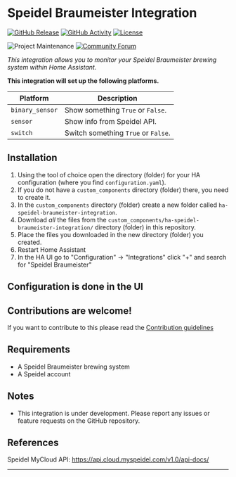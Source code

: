 # Speidel Braumeister Integration

[![GitHub Release][releases-shield]][releases]
[![GitHub Activity][commits-shield]][commits]
[![License][license-shield]](LICENSE)

![Project Maintenance][maintenance-shield]
[![Community Forum][forum-shield]][forum]

_This integration allows you to monitor your Speidel Braumeister brewing system within Home Assistant._

**This integration will set up the following platforms.**

Platform | Description
-- | --
`binary_sensor` | Show something `True` or `False`.
`sensor` | Show info from Speidel API.
`switch` | Switch something `True` or `False`.

## Installation

1. Using the tool of choice open the directory (folder) for your HA configuration (where you find `configuration.yaml`).
1. If you do not have a `custom_components` directory (folder) there, you need to create it.
1. In the `custom_components` directory (folder) create a new folder called `ha-speidel-braumeister-integration`.
1. Download _all_ the files from the `custom_components/ha-speidel-braumeister-integration/` directory (folder) in this repository.
1. Place the files you downloaded in the new directory (folder) you created.
1. Restart Home Assistant
1. In the HA UI go to "Configuration" -> "Integrations" click "+" and search for "Speidel Braumeister"

## Configuration is done in the UI

<!---->

## Contributions are welcome!

If you want to contribute to this please read the [Contribution guidelines](CONTRIBUTING.md)

## Requirements

- A Speidel Braumeister brewing system
- A Speidel account

## Notes

- This integration is under development. Please report any issues or feature requests on the GitHub repository.

## References
Speidel MyCloud API: https://api.cloud.myspeidel.com/v1.0/api-docs/


***

[ha-speidel-braumeister-integration]: https://github.com/omphteliba/ha-speidel-braumeister-integration
[commits-shield]: https://img.shields.io/github/commit-activity/y/omphteliba/ha-speidel-braumeister-integration.svg?style=for-the-badge
[commits]: https://github.com/omphteliba/ha-speidel-braumeister-integration/commits/main/
[exampleimg]: example.png
[forum-shield]: https://img.shields.io/badge/community-forum-brightgreen.svg?style=for-the-badge
[forum]: https://community.home-assistant.io/
[license-shield]: https://img.shields.io/github/license/omphteliba/ha-speidel-braumeister-integration.svg?style=for-the-badge
[maintenance-shield]: https://img.shields.io/badge/maintainer-Oliver%20Hörold%20%40omphteliba-blue.svg?style=for-the-badge
[releases-shield]: https://img.shields.io/github/release/omphteliba/ha-speidel-braumeister-integration.svg?style=for-the-badge
[releases]: https://github.com/omphteliba/ha-speidel-braumeister-integration/releases
